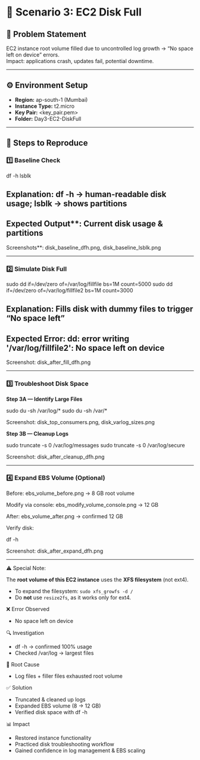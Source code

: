 # 🚀 Scenario 3: EC2 Disk Full

## 📝 Problem Statement
EC2 instance root volume filled due to uncontrolled log growth → “No space left on device” errors.  
Impact: applications crash, updates fail, potential downtime.

---

## ⚙️ Environment Setup
- **Region:** ap-south-1 (Mumbai)  
- **Instance Type:** t2.micro  
- **Key Pair:** <key_pair.pem>  
- **Folder:** Day3-EC2-DiskFull  

---

## 🔄 Steps to Reproduce

### 1️⃣ Baseline Check

df -h
lsblk

## Explanation: df -h → human-readable disk usage; lsblk → shows partitions 
## Expected Output**: Current disk usage & partitions
Screenshots**: disk_baseline_dfh.png, disk_baseline_lsblk.png

---

### 2️⃣ Simulate Disk Full

sudo dd if=/dev/zero of=/var/log/fillfile bs=1M count=5000
sudo dd if=/dev/zero of=/var/log/fillfile2 bs=1M count=3000

## Explanation: Fills disk with dummy files to trigger “No space left”
## Expected Error: dd: error writing '/var/log/fillfile2': No space left on device
Screenshot: disk_after_fill_dfh.png

---

### 3️⃣ Troubleshoot Disk Space

**Step 3A — Identify Large Files** 

sudo du -sh /var/log/*
sudo du -sh /var/*

Screenshot: disk_top_consumers.png, disk_varlog_sizes.png

**Step 3B — Cleanup Logs**

sudo truncate -s 0 /var/log/messages
sudo truncate -s 0 /var/log/secure

Screenshot: disk_after_cleanup_dfh.png

---

### 4️⃣ Expand EBS Volume (Optional)

Before: ebs_volume_before.png → 8 GB root volume

Modify via console: ebs_modify_volume_console.png → 12 GB

After: ebs_volume_after.png → confirmed 12 GB

Verify disk:

df -h

Screenshot: disk_after_expand_dfh.png

---

⚠️ Special Note:

The **root volume of this EC2 instance** uses the **XFS filesystem** (not ext4).  
- To expand the filesystem: `sudo xfs_growfs -d /`  
- Do **not** use `resize2fs`, as it works only for ext4.

❌ Error Observed

- No space left on device

🔍 Investigation

- df -h → confirmed 100% usage
- Checked /var/log → largest files

🛑 Root Cause

- Log files + filler files exhausted root volume

✅ Solution

- Truncated & cleaned up logs
- Expanded EBS volume (8 → 12 GB)
- Verified disk space with df -h

📊 Impact

- Restored instance functionality
- Practiced disk troubleshooting workflow
- Gained confidence in log management & EBS scaling